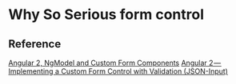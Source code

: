 # Why So Serious form control



## Reference
[Angular 2, NgModel and Custom Form Components](http://blog.rangle.io/angular-2-ngmodel-and-custom-form-components/)
[Angular 2 — Implementing a Custom Form Control with Validation (JSON-Input)](https://medium.com/@tarik.nzl/angular-2-custom-form-control-with-validation-json-input-2b4cf9bc2d73)